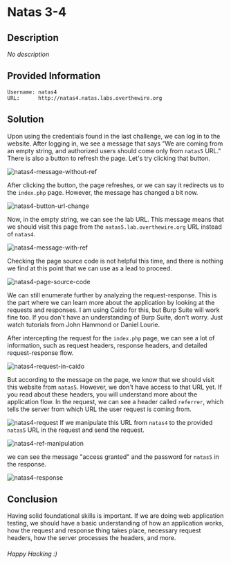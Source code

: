 # Natas 3-4 

## Description
*No description*
## Provided Information

	Username: natas4
	URL:      http://natas4.natas.labs.overthewire.org

## Solution


Upon using the credentials found in the last challenge, we can log in to the website. After logging in, we see a message that says "We are coming from an empty string, and authorized users should come only from `natas5` URL." There is also a button to refresh the page. Let's try clicking that button.








![natas4-message-without-ref](https://github.com/Itskmishra/OvertheWire_Walkthrough/assets/141756495/31e826a0-a194-497a-b29a-baefa4e2a286)

After clicking the button, the page refreshes, or we can say it redirects us to the `index.php` page. However, the message has changed a bit now.

![natas4-button-url-change](https://github.com/Itskmishra/OvertheWire_Walkthrough/assets/141756495/60750109-f791-4bb3-897e-bf0a770ab2cf)

Now, in the empty string, we can see the lab URL. This message means that we should visit this page from the `natas5.lab.overthewire.org` URL instead of `natas4`.

![natas4-message-with-ref](https://github.com/Itskmishra/OvertheWire_Walkthrough/assets/141756495/f856888b-47ea-41f7-a56c-2b01cf2475d2)

Checking the page source code is not helpful this time, and there is nothing we find at this point that we can use as a lead to proceed.

![natas4-page-source-code](https://github.com/Itskmishra/OvertheWire_Walkthrough/assets/141756495/22b9e846-6cf2-4ea2-ab6a-c63987292a18)

We can still enumerate further by analyzing the request-response. This is the part where we can learn more about the application by looking at the requests and responses. I am using Caido for this, but Burp Suite will work fine too. If you don't have an understanding of Burp Suite, don't worry. Just watch tutorials from John Hammond or Daniel Lourie.


After intercepting the request for the `index.php` page, we can see a lot of information, such as request headers, response headers, and detailed request-response flow.

![natas4-request-in-caido](https://github.com/Itskmishra/OvertheWire_Walkthrough/assets/141756495/0ec81ce0-23a8-441d-9baa-b9eb62139cfb)

But according to the message on the page, we know that we should visit this website from `natas5`. However, we don't have access to that URL yet. If you read about these headers, you will understand more about the application flow. In the request, we can see a header called `referrer`, which tells the server from which URL the user request is coming from.

![natas4-request](https://github.com/Itskmishra/OvertheWire_Walkthrough/assets/141756495/c8151ef5-8da2-46b5-a08f-2088700e0720)
If we manipulate this URL from `natas4` to the provided `natas5` URL in the request and send the request.

![natas4-ref-manipulation](https://github.com/Itskmishra/OvertheWire_Walkthrough/assets/141756495/29503c91-a77a-4b25-ba31-c413efec9287)

we can see the message "access granted" and the password for `natas5` in the response.

![natas4-response](https://github.com/Itskmishra/OvertheWire_Walkthrough/assets/141756495/ece74b16-3c9a-4d8c-837d-51fa1ac15cc2)

## Conclusion
Having solid foundational skills is important. If we are doing web application testing, we should have a basic understanding of how an application works, how the request and response thing takes place, necessary request headers, how the server processes the headers, and more.

###### Happy Hacking :)
